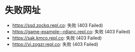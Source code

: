 # 失败网址
- https://ssd.zockq.repl.co: 失败 (403
Failed)
- https://game-example--rdianc.repl.co: 失败 (403
Failed)
- https://sak.kmco.repl.co: 失败 (403
Failed)
- https://vi.zogzr.repl.co: 失败 (403
Failed)
